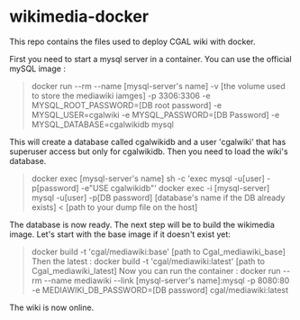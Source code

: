 # wikimedia-docker
This repo contains the files used to deploy CGAL wiki with docker.

First you need to start a mysql server in a container. You can use the official mySQL image :
 
> docker run --rm --name [mysql-server's name] -v [the volume used to store the mediawiki iamges] -p 3306:3306 -e MYSQL_ROOT_PASSWORD=[DB root password] -e MYSQL_USER=cgalwiki -e MYSQL_PASSWORD=[DB Password] -e MYSQL_DATABASE=cgalwikidb mysql
 
 This will create a database called cgalwikidb and a user 'cgalwiki' that has superuser access but only for cgalwikidb.
 Then you need to load the wiki's database. 
 > docker exec [mysql-server's name] sh -c 'exec mysql -u[user] -p[password] -e"USE cgalwikidb"'
 > docker exec -i [mysql-server] mysql -u[user] -p[DB password] [database's name if the DB already exists] < [path to your dump file on the host]

The database is now ready. 
The next step will be to build the wikimedia image. 
Let's start with the base image if it doesn't exist yet:
> docker build -t 'cgal/mediawiki:base' [path to Cgal_mediawiki_base]
Then the latest :
> docker build -t 'cgal/mediawiki:latest' [path to Cgal_mediawiki_latest]
Now you can run the container :
> docker run --rm --name mediawiki --link [mysql-server's name]:mysql -p 8080:80 -e MEDIAWIKI_DB_PASSWORD=[DB password] cgal/mediawiki:latest

The wiki is now online.
